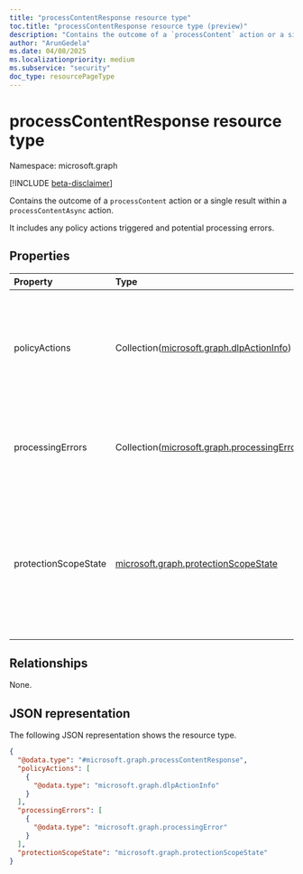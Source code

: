 ```yaml
---
title: "processContentResponse resource type"
toc.title: "processContentResponse resource type (preview)"
description: "Contains the outcome of a `processContent` action or a single result within a `processContentAsync` action."
author: "ArunGedela"
ms.date: 04/08/2025
ms.localizationpriority: medium
ms.subservice: "security"
doc_type: resourcePageType
---
```


# processContentResponse resource type

Namespace: microsoft.graph

[!INCLUDE [beta-disclaimer](../../includes/beta-disclaimer.md)]

Contains the outcome of a `processContent` action or a single result within a `processContentAsync` action.

It includes any policy actions triggered and potential processing errors.

## Properties

|Property|Type|Description|
|:---|:---|:---|
|policyActions|Collection([microsoft.graph.dlpActionInfo](../resources/dlpactioninfo.md))|A collection of policy actions (like DLP actions) triggered by the processed content. Required.|
|processingErrors|Collection([microsoft.graph.processingError](../resources/processingerror.md))|A collection of errors encountered during the content processing. Required.|
|protectionScopeState|[microsoft.graph.protectionScopeState](../resources/protectionscopestate.md)|Indicates if the applicable protection scope (policies) has changed since the last known state for the context. Required.|

## Relationships

None.

## JSON representation

The following JSON representation shows the resource type.
<!-- {
  "blockType": "resource",
  "@odata.type": "microsoft.graph.processContentResponse"
}
-->
``` json
{
  "@odata.type": "#microsoft.graph.processContentResponse",
  "policyActions": [
    {
      "@odata.type": "microsoft.graph.dlpActionInfo"
    }
  ],
  "processingErrors": [
    {
      "@odata.type": "microsoft.graph.processingError"
    }
  ],
  "protectionScopeState": "microsoft.graph.protectionScopeState"
}
```
